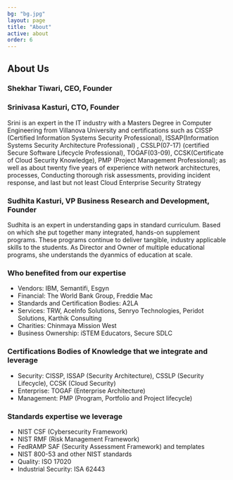 ```yaml
---
bg: "bg.jpg"
layout: page
title: "About"
active: about
order: 6
---
```


## About Us
### Shekhar Tiwari, CEO, Founder

### Srinivasa Kasturi, CTO, Founder
Srini is an expert in the IT industry with a Masters Degree in Computer Engineering from Villanova University and certifications such as CISSP (Certified Information Systems Security Professional), ISSAP(Information Systems Security Architecture Professional) , CSSLP(07-17) (certified Secure Software Lifecycle Professional), TOGAF(03-09), CCSK(Certificate of Cloud Security Knowledge), PMP (Project Management Professional); as well as about twenty five years of experience with network architectures, processes, Conducting thorough risk assessments, providing incident response, and last but not least Cloud Enterprise Security Strategy

### Sudhita Kasturi, VP Business Research and Development, Founder
Sudhita is an expert in understanding gaps in standard curriculum. Based on which she put together many integrated, hands-on supplement programs. These programs continue to deliver tangible, industry applicable skills to the students. As Director and Owner of multiple educational programs, she understands the dyanmics of education at scale.

### Who benefited from our expertise
* Vendors: IBM, Semantifi, Esgyn
* Financial: The World Bank Group, Freddie Mac
* Standards and Certification Bodies: A2LA
* Services: TRW, AceInfo Solutions, Senryo Technologies, Peridot Solutions, Karthik Consulting
* Charities: Chinmaya Mission West
* Business Ownership: iSTEM Educators, Secure SDLC

### Certifications Bodies of Knowledge that we integrate and leverage
* Security: CISSP, ISSAP (Security Architecture), CSSLP (Security Lifecycle), CCSK (Cloud Security)
* Enterprise: TOGAF (Enterprise Architecture)
* Management: PMP (Program, Portfolio and Project lifecycle)

### Standards expertise we leverage
* NIST CSF (Cybersecurity Framework)
* NIST RMF (Risk Management Framework)
* FedRAMP SAF (Security Assessment Framework) and templates
* NIST 800-53 and other NIST standards
* Quality: ISO 17020
* Industrial Security: ISA 62443
